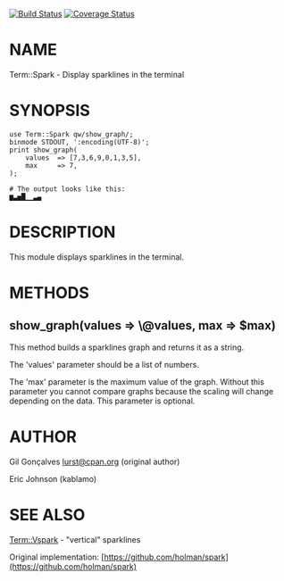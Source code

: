 [![Build Status](https://travis-ci.org/kablamo/Term-Spark.svg?branch=master)](https://travis-ci.org/kablamo/Term-Spark) [![Coverage Status](https://img.shields.io/coveralls/kablamo/Term-Spark/master.svg)](https://coveralls.io/r/kablamo/Term-Spark?branch=master)
# NAME

Term::Spark - Display sparklines in the terminal

# SYNOPSIS

    use Term::Spark qw/show_graph/;
    binmode STDOUT, ':encoding(UTF-8)'; 
    print show_graph(
        values  => [7,3,6,9,0,1,3,5],
        max     => 7,
    );

    # The output looks like this:
    ▆▃▅█▁▁▃▄

# DESCRIPTION

This module displays sparklines in the terminal.

# METHODS

## show\_graph(values => \\@values, max => $max)

This method builds a sparklines graph and returns it as a string.

The 'values' parameter should be a list of numbers.  

The 'max' parameter is the maximum value of the graph.  Without this parameter
you cannot compare graphs because the scaling will change depending on the
data.  This parameter is optional.

# AUTHOR

Gil Gonçalves <lurst@cpan.org> (original author)

Eric Johnson (kablamo)

# SEE ALSO

[Term::Vspark](https://metacpan.org/pod/Term::Vspark) - "vertical" sparklines

Original implementation: [https://github.com/holman/spark](https://github.com/holman/spark)
